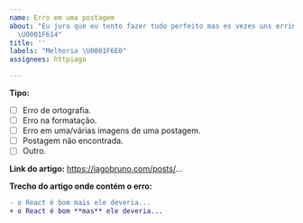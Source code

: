 ```yaml
---
name: Erro em uma postagem
about: "Eu juro que eu tento fazer tudo perfeito mas es vezes uns errinhos escapam.
  \U0001F614"
title: ''
labels: "Melhoria \U0001F6E0"
assignees: httpiago

---
```


**Tipo:**
<!-- Marque a opção que melhor descreve o erro. -->
- [ ] Erro de ortografia.
- [ ] Erro na formatação.
- [ ] Erro em uma/várias imagens de uma postagem.
- [ ] Postagem não encontrada.
- [ ] Outro.

**Link do artigo:**
https://iagobruno.com/posts/...

**Trecho do artigo onde contém o erro:**
<!-- Você também pode colocar um print aqui se for mais conveniente. -->

```diff
- o React é bom mais ele deveria...
+ o React é bom **mas** ele deveria...
```
